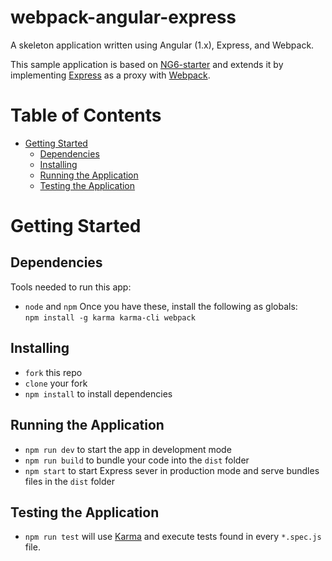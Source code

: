 # webpack-angular-express
A skeleton application written using Angular (1.x), Express, and Webpack.  

This sample application is based on [NG6-starter](https://github.com/AngularClass/NG6-starter/tree/master) and extends it by implementing [Express](http://expressjs.com) as a proxy with [Webpack](https://webpack.github.io).

# Table of Contents
* [Getting Started](#getting-started)
    * [Dependencies](#dependencies)
    * [Installing](#installing)
    * [Running the Application](#running-the-app)
    * [Testing the Application](#testing)	

# Getting Started
## Dependencies
Tools needed to run this app:
* `node` and `npm`
Once you have these, install the following as globals:  
`npm install -g karma karma-cli webpack`

## Installing
* `fork` this repo
* `clone` your fork
* `npm install` to install dependencies

## Running the Application
* `npm run dev` to start the app in development mode
* `npm run build` to bundle your code into the `dist` folder
* `npm start` to start Express sever in production mode and serve bundles files in the `dist` folder

## Testing the Application
* `npm run test` will use [Karma](http://karma-runner.github.io) and execute tests found in every `*.spec.js` file.
 
